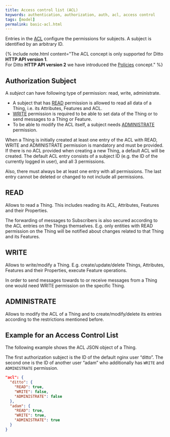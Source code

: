 ```yaml
---
title: Access control list (ACL)
keywords: authentication, authorization, auth, acl, access control
tags: [model]
permalink: basic-acl.html
---
```


Entries in the <a href="#" data-toggle="tooltip" data-original-title="{{site.data.glossary.acl}}">ACL</a> configure the
permissions for subjects. A subject is identified by an arbitrary ID.

  {% include note.html content="The ACL concept is only supported for Ditto **HTTP API version 1**. <br /> 
  For Ditto **HTTP API version 2** we have introduced the [Policies](basic-policy.html) concept." %}


## Authorization Subject

A _subject_ can have following type of permission: read, write, administrate.

* A subject that has [READ](basic-acl.html#read) permission is allowed to read all data of a Thing, i.e. its Attributes,
  Features and ACL.
* [WRITE](basic-acl.html#write) permission is required to be able to set data of the Thing or to send messages to a 
  Thing or Feature.
* To be able to modify the ACL itself, a subject needs [ADMINISTRATE](basic-acl.html#administrate) permission.

When a Thing is initially created at least one entry of the ACL with READ, WRITE and ADMINISTRATE permission is
mandatory and must be provided.
If there is no ACL provided when creating a new Thing, a default ACL will be created. 
The default ACL entry consists of a subject ID (e.g. the ID of the currently logged in user), and all 3 permissions.

Also, there must always be at least one entry with all permissions.
The last entry cannot be deleted or changed to not include all permissions.


## READ

Allows to read a Thing. This includes reading its ACL, Attributes, Features and their Properties.

The forwarding of messages to Subscribers is also secured according to the ACL entries on the Things themselves. 
E.g. only entities with READ permission on the Thing will be notified about changes related to that Thing and its Features.


## WRITE

Allows to write/modify a Thing.
E.g. create/update/delete Things, Attributes, Features and their Properties, execute Feature operations.

In order to send messages towards to or receive messages from a Thing one would need WRITE permission on the specific 
Thing.


## ADMINISTRATE

Allows to modify the ACL of a Thing and to create/modify/delete its entries according to the restrictions mentioned before.


## Example for an Access Control List

The following example shows the ACL JSON object of a Thing.

The first authorization subject is the ID of the default nginx user “ditto”.
The second one is the ID of another user “adam” who additionally has `WRITE` and `ADMINISTRATE` permission.

```json
"acl": {
  "ditto": {
    "READ": true,
    "WRITE": false,
    "ADMINISTRATE": false
  },
  "adam": {
    "READ": true,
    "WRITE": true,
    "ADMINISTRATE": true
  }
}
```
